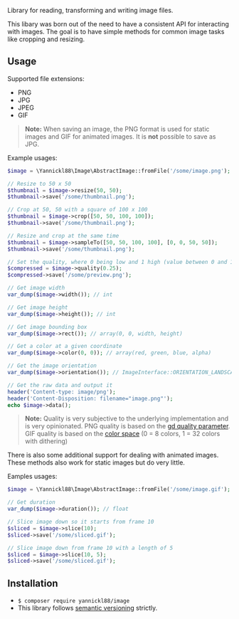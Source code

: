 Library for reading, transforming and writing image files.

This libary was born out of the need to have a consistent API for interacting with images. The goal is to have simple methods for common image tasks like cropping and resizing.

Usage
------------
Supported file extensions:
* PNG
* JPG
* JPEG
* GIF

> **Note:** When saving an image, the PNG format is used for static images and GIF for animated images. It is **not** possible to save as JPG. 

Example usages:
```php
$image = \Yannickl88\Image\AbstractImage::fromFile('/some/image.png');

// Resize to 50 x 50
$thumbnail = $image->resize(50, 50);
$thumbnail->save('/some/thumbnail.png');

// Crop at 50, 50 with a square of 100 x 100
$thumbnail = $image->crop([50, 50, 100, 100]);
$thumbnail->save('/some/thumbnail.png');

// Resize and crop at the same time
$thumbnail = $image->sampleTo([50, 50, 100, 100], [0, 0, 50, 50]);
$thumbnail->save('/some/thumbnail.png');

// Set the quality, where 0 being low and 1 high (value between 0 and 1)
$compressed = $image->quality(0.25);
$compressed->save('/some/preview.png');

// Get image width
var_dump($image->width()); // int

// Get image height
var_dump($image->height()); // int

// Get image bounding box
var_dump($image->rect()); // array(0, 0, width, height)

// Get a color at a given coordinate
var_dump($image->color(0, 0)); // array(red, green, blue, alpha)

// Get the image orientation
var_dump($image->orientation()); // ImageInterface::ORIENTATION_LANDSCAPE

// Get the raw data and output it
header('Content-type: image/png');
header('Content-Disposition: filename="image.png"');
echo $image->data();
```
> **Note:** Quality is very subjective to the underlying implementation and is very opinionated. PNG quality is based on the [gd quality parameter](https://www.php.net/imagepng). GIF quality is based on the [color space](https://www.php.net/imagetruecolortopalette) (0 = 8 colors, 1 = 32 colors with dithering) 

There is also some additional support for dealing with animated images. These methods also work for static images but do very little.

Eamples usages:
```php
$image = \Yannickl88\Image\AbstractImage::fromFile('/some/image.gif');

// Get duration
var_dump($image->duration()); // float

// Slice image down so it starts from frame 10
$sliced = $image->slice(10);
$sliced->save('/some/sliced.gif');

// Slice image down from frame 10 with a length of 5
$sliced = $image->slice(10, 5);
$sliced->save('/some/sliced.gif');
```

Installation
------------
* `$ composer require yannickl88/image`
* This library follows [semantic versioning](http://semver.org/) strictly.